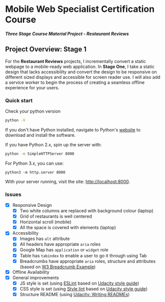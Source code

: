 # Mobile Web Specialist Certification Course

#### _Three Stage Course Material Project - Restaurant Reviews_

## Project Overview: Stage 1

For the **Restaurant Reviews** projects, I incrementally convert a static webpage to a mobile-ready web application. In **Stage One**, I take a static design that lacks accessibility and convert the design to be responsive on different sized displays and accessible for screen reader use. I will also add a service worker to begin the process of creating a seamless offline experience for your users.

### Quick start

Check your python version

```bash
python -V
```

If you don't have Python installed, navigate to Python's [website](https://www.python.org/) to download and install the software.

If you have Python 2.x, spin up the server with:

```bash
python -m SimpleHTTPServer 8000
```

For Python 3.x, you can use:

```
python3 -m http.server 8000
```

With your server running, visit the site: [http://localhost:8000](http://localhost:8000).

### Issues

- [x] Responsive Design
  - [x] Two white columns are replaced with background colour (laptop)
  - [x] Grid of restaurants is well centered
  - [x] Horizontal scroll (mobile)
  - [x] All the space is covered with elements (laptop)
- [x] Accessibility
  - [x] Images has `alt` attribute
  - [x] All headers have appropriate `aria` roles
  - [x] Google Map has `application` or `widget` role
  - [x] Table has `tabindex` to enable a user to go it through using Tab
  - [x] Breadcrumbs have appropriate `aria` roles, structure and attributes (based on [W3 Breadcrumb Example](https://www.w3.org/TR/2017/NOTE-wai-aria-practices-1.1-20171214/examples/breadcrumb/index.html))
- [x] Offline Availability
- [x] General improvements
  - [x] JS style is set (using [ESLint](https://eslint.org/) based on [Udacity style guide](http://udacity.github.io/frontend-nanodegree-styleguide/javascript.html))
  - [x] CSS style is set (using [Style lint](https://stylelint.io/) based on [Udacity style guide](http://udacity.github.io/frontend-nanodegree-styleguide/css.html))
  - [x] Structure README (using [Udacity: Writing READMEs](https://classroom.udacity.com/courses/ud777))
